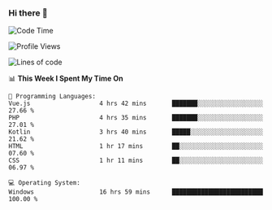 ### Hi there 👋
<!--START_SECTION:waka-->
![Code Time](http://img.shields.io/badge/Code%20Time-32%20hrs%2035%20mins-blue)

![Profile Views](http://img.shields.io/badge/Profile%20Views-1-blue)

![Lines of code](https://img.shields.io/badge/From%20Hello%20World%20I%27ve%20Written-294.6%20thousand%20lines%20of%20code-blue)

📊 **This Week I Spent My Time On** 

```text
💬 Programming Languages: 
Vue.js                   4 hrs 42 mins       ███████░░░░░░░░░░░░░░░░░░   27.66 % 
PHP                      4 hrs 35 mins       ███████░░░░░░░░░░░░░░░░░░   27.01 % 
Kotlin                   3 hrs 40 mins       █████░░░░░░░░░░░░░░░░░░░░   21.62 % 
HTML                     1 hr 17 mins        ██░░░░░░░░░░░░░░░░░░░░░░░   07.60 % 
CSS                      1 hr 11 mins        ██░░░░░░░░░░░░░░░░░░░░░░░   06.97 % 

💻 Operating System: 
Windows                  16 hrs 59 mins      █████████████████████████   100.00 % 
```


<!--END_SECTION:waka-->
<!--
**AnimeruFR/AnimeruFR** is a ✨ _special_ ✨ repository because its `README.md` (this file) appears on your GitHub profile.

Here are some ideas to get you started:

- 🔭 I’m currently working on ...
- 🌱 I’m currently learning ...
- 👯 I’m looking to collaborate on ...
- 🤔 I’m looking for help with ...
- 💬 Ask me about ...
- 📫 How to reach me: ...
- 😄 Pronouns: ...
- ⚡ Fun fact: ...
-->
